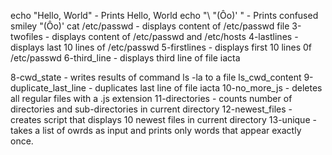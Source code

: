 echo "Hello, World" - Prints Hello, World
echo "\ "(Ôo)' " - Prints confused smiley "(Ôo)'
cat /etc/passwd - displays content of /etc/passwd file
3-twofiles - displays content of /etc/passwd and /etc/hosts
4-lastlines - displays last 10 lines of /etc/passwd
5-firstlines - displays first 10 lines 0f /etc/passwd
6-third_line - displays third line of file iacta

8-cwd_state - writes results of command ls -la to a file ls_cwd_content
9-duplicate_last_line - duplicates last line of file iacta
10-no_more_js - deletes all regular files with a .js extension
11-directories - counts number of directories and sub-directories in current directory
12-newest_files - creates script that displays 10 newest files in current directory
13-unique - takes a list of owrds as input and prints only words that appear exactly once.
